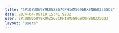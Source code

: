 ```yaml
---
title: "SP108W069Y9R0GZS67CPH1WM5G96BX0NB60335GQ3"
date: 2024-04-08T10:15:41.923Z
user: SP108W069Y9R0GZS67CPH1WM5G96BX0NB60335GQ3
layout: "users"
---
```

    
